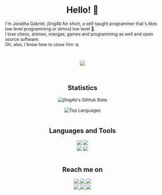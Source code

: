 <div align="center">
  <h1>Hello! 👋</h1>
</div>
<p>
  I'm Jonatha Gabriel, j0ng4b for short, a self-taught programmer that's likes low level programming or almost low level 🙂.
  <br>
  I love chess, animes, mangas, games and programming as well and open source software.
  <br>
  Oh, also, I know how to close Vim :q
</p>
<br>
<p align="center">
  <img src="https://gpvc.arturio.dev/j0ng4b" />
</p>
<br>
<div align="center">
  <h2>Statistics</h2>
  <img src="https://github-readme-stats.vercel.app/api?username=j0ng4b&show_icons=true&include_all_commits=true&count_private=true&line_height=22&border_radius=30&border_color=ff4500&title_color=ff4500&text_color=aaa&icon_color=ff4500&bg_color=22272e" alt="j0ng4b's GitHub Stats" />
  <br>
  <br>
  <img src="https://github-readme-stats.vercel.app/api/top-langs/?username=j0ng4b&layout=compact&card_width=300&langs_count=6&border_radius=30&border_color=ff4500&title_color=ff4500&text_color=aaa&icon_color=ff4500&bg_color=22272e" alt="Top Languages" />
</div>
<br>
<div align="center">
  <h2>Languages and Tools</h2>
  <img src="https://img.shields.io/badge/C%20Language-222222?style=flat-square&logo=c&logoColor=white&labelColor=00599C">
  <img src="https://img.shields.io/badge/Shell%20Script-222222?style=flat-square&logo=shell&logoColor=white&labelColor=FF9900">
  <br>
  <img src="https://img.shields.io/badge/Vim-222222?style=flat-square&logo=vim&logoColor=black&labelColor=11AB00">
  <img src="https://img.shields.io/badge/Git-222222?style=flat-square&logo=git&logoColor=black&labelColor=F05033">
</div>
<br>
<div align="center">
  <h2>Reach me on</h2>
  <a href="https://discord.com/users/676795309627670543">
    <img src="https://img.shields.io/badge/Discord-5865F2?style=for-the-badge&logo=discord&logoColor=white">
  </a>
  <a href="https://www.reddit.com/u/j0ng4b">
    <img src="https://img.shields.io/badge/Reddit-FF4500?style=for-the-badge&logo=reddit&logoColor=white">
  </a>
  <a href="https://twitter.com/j0ng4b">
    <img src="https://img.shields.io/badge/Twitter-1DA1F2?style=for-the-badge&logo=twitter&logoColor=white">
  </a>
  <br>
  <a href="https://www.instagram.com/j0ng4b">
    <img src="https://img.shields.io/badge/Instagram-E1306C?style=for-the-badge&logo=instagram&logoColor=white">
  </a>
  <a href="https://stackoverflow.com/users/17138393/j0ng4b">
    <img src="https://img.shields.io/badge/Stack_Overflow-FE7A16?style=for-the-badge&logo=stack-overflow&logoColor=white">
  </a>
  <a href="https://anilist.co/user/j0ng4b">
    <img src="https://img.shields.io/badge/AniList-1B2230?style=for-the-badge&logo=anilist&logoColor=white">
  </a>
</div>
